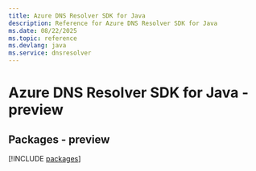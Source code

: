 ```yaml
---
title: Azure DNS Resolver SDK for Java
description: Reference for Azure DNS Resolver SDK for Java
ms.date: 08/22/2025
ms.topic: reference
ms.devlang: java
ms.service: dnsresolver
---
```

# Azure DNS Resolver SDK for Java - preview
## Packages - preview
[!INCLUDE [packages](dns-resolver-index.md)]